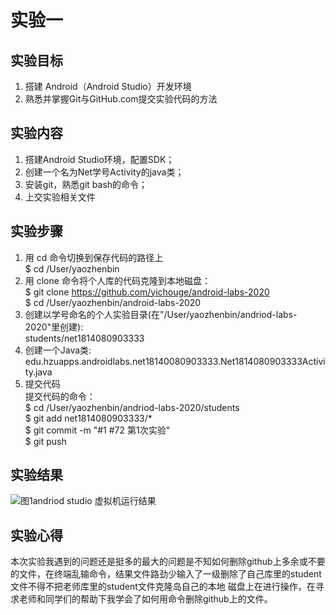 # 实验一
## 实验目标
1. 搭建 Android（Android Studio）开发环境  
2. 熟悉并掌握Git与GitHub.com提交实验代码的方法   
## 实验内容
1. 搭建Android Studio环境，配置SDK；  
2. 创建一个名为Net学号Activity的java类；  
3. 安装git，熟悉git bash的命令；  
4. 上交实验相关文件  
## 实验步骤
1. 用 cd 命令切换到保存代码的路径上    
$ cd  /User/yaozhenbin  
2. 用 clone 命令将个人库的代码克隆到本地磁盘：  
$ git clone https://github.com/yichouge/android-labs-2020   
$ cd   /User/yaozhenbin/android-labs-2020   
3. 创建以学号命名的个人实验目录(在"/User/yaozhenbin/andriod-labs-2020"里创建):      
   students/net1814080903333   
4. 创建一个Java类:  
edu.hzuapps.androidlabs.net18140080903333.Net1814080903333Activity.java  
5. 提交代码  
提交代码的命令：  
$ cd /User/yaozhenbin/andriod-labs-2020/students    
$ git add net1814080903333/*  
$ git commit -m "#1 #72 第1次实验"  
$ git push   
## 实验结果
![图1andriod studio 虚拟机运行结果](https://github.com/yichouge/android-labs-2020/blob/master/students/net1814080903333/lab1.png?raw=true)
## 实验心得
本次实验我遇到的问题还是挺多的最大的问题是不知如何删除github上多余或不要的文件，在终端乱输命令，结果文件路劲少输入了一级删除了自己库里的student文件不得不把老师库里的student文件克隆岛自己的本地
磁盘上在进行操作，在寻求老师和同学们的帮助下我学会了如何用命令删除github上的文件。
